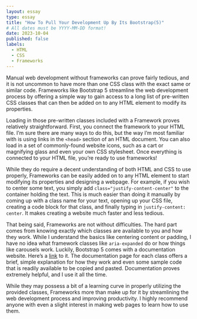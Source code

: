 ```yaml
---
layout: essay
type: essay
title: "How To Pull Your Development Up By Its Bootstrap(5)"
# All dates must be YYYY-MM-DD format!
date: 2023-10-04
published: false
labels:
  - HTML
  - CSS
  - Frameworks
---
```

Manual web development without frameworks can prove fairly tedious, and it is not uncommon to have more than one CSS class with the exact same or similar code. Frameworks like Bootstrap 5 streamline the web development process by offering a simple way to gain access to a long list of pre-written CSS classes that can then be added on to any HTML element to modify its properties. 

Loading in those pre-written classes included with a Framework proves relatively straightforward. First, you connect the framework to your HTML file. I’m sure there are many ways to do this, but the way I’m most familiar with is using links in the `<head>` section of an HTML document. You can also load in a set of commonly-found website icons, such as a cart or magnifying glass and even your own CSS stylesheet. Once everything is connected to your HTML file, you’re ready to use frameworks! 

While they do require a decent understanding of both HTML and CSS to use properly, Frameworks can be easily added on to any HTML element to start modifying its properties and designing a webpage. For example, if you wish to center some text, you simply add `class="justify-content-center"` to the container holding the text. This is much easier than doing it manually by coming up with a class name for your text, opening up your CSS file, creating a code block for that class, and finally typing in `justify-content: center`. It makes creating a website much faster and less tedious. 

That being said, Frameworks are not without difficulties. The hard part comes from knowing exactly which classes are available to you and how they work. While I understand the basics like centering content or padding, I have no idea what framework classes like `aria-expanded` do or how things like carousels work. Luckily, Bootstrap 5 comes with a documentation website. Here’s a [link](https://getbootstrap.com/docs/5.1/getting-started/introduction/) to it. The documentation page for each class offers a brief, simple explanation for how they work and even some sample code that is readily available to be copied and pasted. Documentation proves extremely helpful, and I use it all the time. 

While they may possess a bit of a learning curve in properly utilizing the provided classes, Frameworks more than make up for it by streamlining the web development process and improving productivity. I highly recommend anyone with even a slight interest in making web pages to learn how to use them. 

